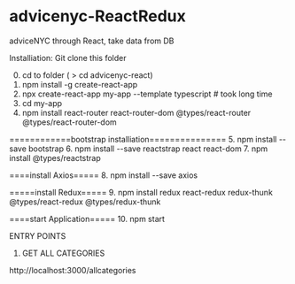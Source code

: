 # advicenyc-ReactRedux
adviceNYC through React, take data from DB


Installiation:
Git clone this folder

0. cd to folder  ( > cd advicenyc-react)
1. npm install -g create-react-app
2. npx create-react-app my-app --template typescript     # took long time
3. cd my-app
4. npm install react-router react-router-dom @types/react-router @types/react-router-dom

============bootstrap installiation===============
5. npm install --save bootstrap
6. npm install --save reactstrap react react-dom
7. npm install @types/reactstrap

====install Axios=====
8. npm install --save axios

=====install Redux=====
9. npm install redux react-redux redux-thunk @types/react-redux @types/redux-thunk

====start Application=====
10. npm start


ENTRY POINTS
 1. GET ALL CATEGORIES
 
 http://localhost:3000/allcategories

